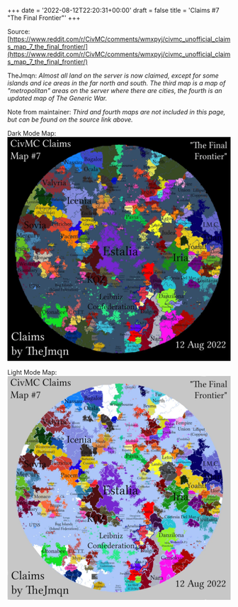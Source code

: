 +++
date = '2022-08-12T22:20:31+00:00'
draft = false
title = 'Claims #7 "The Final Frontier"'
+++

Source: [https://www.reddit.com/r/CivMC/comments/wmxpyj/civmc_unofficial_claims_map_7_the_final_frontier/](https://www.reddit.com/r/CivMC/comments/wmxpyj/civmc_unofficial_claims_map_7_the_final_frontier/)

TheJmqn: *Almost all land on the server is now claimed, except for some islands and ice areas in the far north and south. The third map is a map of "metropolitan" areas on the server where there are cities, the fourth is an updated map of The Generic War.*

Note from maintainer: *Third and fourth maps are not included in this page, but can be found on the source link above.*

Dark Mode Map:
[![Claims #7](https://raw.githubusercontent.com/CivMC-Map-Archive/civmc-map-archive.github.io/refs/heads/main/public/images/CivMC-Claims-7.webp)](https://raw.githubusercontent.com/CivMC-Map-Archive/civmc-map-archive.github.io/refs/heads/main/public/images/CivMC-Claims-7.webp)

Light Mode Map:
[![Claims #7 Light](https://raw.githubusercontent.com/CivMC-Map-Archive/civmc-map-archive.github.io/refs/heads/main/public/images/CivMC-Claims-7-Light.webp)](https://raw.githubusercontent.com/CivMC-Map-Archive/civmc-map-archive.github.io/refs/heads/main/public/images/CivMC-Claims-7-Light.webp)
